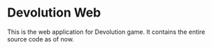 # Devolution Web

This is the web application for Devolution game. It contains the entire source code as of now.
